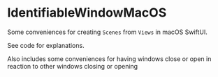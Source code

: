#  IdentifiableWindowMacOS

Some conveniences for creating `Scenes` from `Views` in macOS SwiftUI.

See code for explanations.

Also includes some conveniences for having windows close or open in reaction to other windows closing or opening 

